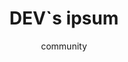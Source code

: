 ---
layout: ipsumpage

title: DEV`s ipsum
key: devipsum
description: "Aquelas velhas frases prontas que todo desenvolvedor usa!"
author: community
collaborative: true


titleColor: "#000000"
descColor: "#3B5998"

genBtnBgColor: "#000000"
genBtnText: "Build"
genBtnTextColor: "#ffffff"

labelTextColor: "#ffffff"
labelBgColor: "#000000"
labelBorderColor: "#afafaf"



language: Português
text:
- "undefined is not a function."
- "No meu funciona."
- "Limpa o cache."
- "Problema é na locaweb."
- "esqueci o ponto e virgula."
- "Fecha e abre de novo."
- "Permission Denied."
- "Ainda tem café?"
- "Isso é rapidinho de resolver."
- "É esse framework maldito."
- "É o chrome maldito."
- "É o IE maldito."
- "É o firefox maldito."
- "É o usuário maldito."
- "É o cliente maldito."
- "Da uma olhada no show history e diz se essa merda foi eu quem comitei."
- "A culpa é da homologação."
- "O café do segundo andar e mais gostoso."
- "MAS QUE PORRA É ESSA?"
- "Mudaram essa merda de novo?"
- "Quem foi que rebootou o servidor de produção?"
- "Instala o LAMP."
- "Quem foi o FILHO-DA-PUTA que dropou a integridade referencial?"
- "Quem foi que comitou os .properties do projeto?"
- "No Eclipse, os properties do projeto devem ser comitados sim. São os settings do Workspace que não devem ser."
- "Diga isso para um ambiente de desenvolvimento não organizado, onde cada desenvolvedor tem o seu próprio ambiente l, quando alguém os. Comita e se faz o update, quebra todo o workspace."
- "Principalmente ao se trabalhar com flex onde mapearam o ambiente inteiro via properties."
- "De onde tá vindo esse NullPointerException?"
- "Não sou eu quem desenvolvi essa funcionalidade, vá falar com o desenvolvedor responsável."
- "Isso é coisa do frontend."
- "Desculpe, mas tive que fazer essa gambiarra."
- "Deu pau no backend!!!"
- "Isso não é um bug. É uma feature não documentada."
- "Isso não é uma gambiarra. É um requisito não documentado!"
- "Bixo da não, chamem o Deus odin, só ele para marretar essa gambira ae."
- "Deu um monte de conflito no git merge!"
- "Quem é o corajoso que vai fazer o merge dos projetos hoje?"
- "Meu servidor sobe em menos de 1 minuto."
- "O estagiário decidiu escrever código write-only, é?"
- "Atualiza as libs que funciona."
- "Cadê a documentação dessa tela?"
- "Cadê a documentação deste sistema?"
- "Cadê o responsável pela documentação?"
- "Cadê o responsável?"
- "Teste integrado pra que, manda para homologação de uma vez."
- "Homologação é desperdício de recursos. Manda pra produção e demite quem errar."
- "Não precisa de documentação. Muita burocracia..."
- "Existe teste integrado?"
- "Alguém tem o backup do banco?"
- "Quem é o animal que fez teste unitário de get e set?"
- "Quem é o animal QUE SÓ FAZ teste unitário de get e set?"
- "Precisa testar não. O deadline já está todo fudido."
- "So pode ir embora depois que o Jenkins terminar de BUILDAR."
- "Ta quase pronto o projeto, falta pouca coisa."
- "EU MANDEI NO EMAIL."
- "Deixa que o cliente testa."
- "Ops... Fui dar um update no banco e esqueci do where !!!"
- "rm -rf $dir1/$dir2"
- "Gente. Subi o projeto no FTP errado..."
- "DROPEI A BASE DE PRODUÇÃO POR ENGANO!!!!"
- "Que linguagem eu aprendo a programar?"
- "Como faço um drag n drop em PHP?"
- "Como faço pra varrer o chão em PHP?"
- "Que IDE eu uso?"
- "Onde acho um PDF pra aprender PHP?"
- "Isso já tem no Laravel."
- "Poxa vida, essa parte eu esqueci mesmo... Vou implementar daqui a pouco..."
- "Deve ser cache, dá um F5."
- "Antes compilava"
- "O café esfriou."
- "Na minha máquina funciona."
- "Depois eu comento."
- "Alguém pode me explicar, como fazer essa macumba?"
- "Esqueci de dar o push."
- "Esqueci de dar o commit na transaction."
- "Mais um pastel de carne aí também?"
- "usuários tsc tsc."
- "Mas eu já tinha arrumado isso."
---